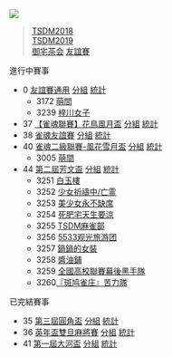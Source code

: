 ![](https://www.z4a.net/images/2018/08/01/u.png)

>[TSDM2018](tsdm2018.md)  
>[TSDM2019](tsdm2019.md)  
>[御宅茶会](yzch.md)
>[友誼賽](yys.md)

進行中賽事
- 0 [友誼賽通用](https://mahjong.pub/admin.php?cid=0&amp;c_pw=yyyyyyy) [分組](https://mahjong.pub/?cid=0#!class) [統計](https://mahjong.pub/?cid=0#!ranking)
   - 3172 [萌間](https://mahjong.pub/team.htm?t_pw=3wlAlSPl1m0N4cFN5T@DzA)
   - 3239 [梓川女子](https://mahjong.pub/team.htm?t_pw=1qey9O10wPRkb3oBSlUeEt)
- 37 [【雀魂聯賽】花鳥風月盃](https://mahjong.pub/admin.php?cid=37&amp;c_pw=hnfy) [分組](https://mahjong.pub/?cid=37#!class) [統計](https://mahjong.pub/?cid=37#!ranking)
- 38 [雀魂友誼賽](https://mahjong.pub/admin.php?cid=38&amp;c_pw=yysyys) [分組](https://mahjong.pub/?cid=38#!class) [統計](https://mahjong.pub/?cid=38#!ranking)
- 40 [雀魂二級聯賽-風花雪月盃](https://mahjong.pub/admin.php?cid=40&amp;c_pw=fhxy) [分組](https://mahjong.pub/?cid=40#!class) [統計](https://mahjong.pub/?cid=40#!ranking)
    - 3005 [萌間](https://mahjong.pub/team.htm?t_pw=3ievgia=WXm3vW3u3OR3eA)
- 44 [第二屆芳文盃](https://mahjong.pub/admin.php?cid=44&c_pw=fwb2fwb) [分組](https://mahjong.pub/?cid=44#!class) [統計](https://mahjong.pub/?cid=44#!ranking)
    - 3251 [白玉樓](https://mahjong.pub/team.htm?t_pw=2qhwleLfpZuqOVizWYODxu)
    - 3252 [少女祈禱中/亡霊](https://mahjong.pub/team.htm?t_pw=1UD81Amk6OIwgojqZ8m7XP)
    - 3253 [美少女永不缺席](https://mahjong.pub/team.htm?t_pw=0MzrnpcjsiCpLcWsHmW6do)
    - 3254 [死肥宅天生要涼](https://mahjong.pub/team.htm?t_pw=2ra4rbz@wnh4q4sai1rOYN)
    - 3255 [TSDM麻雀部](https://mahjong.pub/team.htm?t_pw=1qwVtsUwxVklfZVL@iP8Ns)
    - 3256 [5533观光旅游团](https://mahjong.pub/team.htm?t_pw=2ZvnJzpA364JKqfNGmhCgj)
    - 3257 [鍋鍋的女裝](https://mahjong.pub/team.htm?t_pw=0vakwiXdly2uUwc0t8Hl00)
    - 3258 [醬油鋪](https://mahjong.pub/team.htm?t_pw=3Hrk@HjisbYmz0KxgYn7v8)
    - 3259 [全國高校聯賽幕後黑手隊](https://mahjong.pub/team.htm?t_pw=1ilrwUB00cyN7O@pxc91a6)
    - 3260[『斑鸠雀庄』苦力隊](https://mahjong.pub/team.htm?t_pw=01VEBc4QudBooFJxCnYkFa)

已完結賽事
- 35 [第三屆圓角盃](https://mahjong.pub/admin.php?cid=35&amp;c_pw=yjbyjb3) [分組](https://mahjong.pub/?cid=35#!class) [統計](https://mahjong.pub/?cid=35#!ranking)
- 36 [英年盃雙旦麻將賽](https://mahjong.pub/admin.php?cid=36&amp;c_pw=ynbynbnb) [分組](https://mahjong.pub/?cid=36#!class) [統計](https://mahjong.pub/?cid=36#!ranking)
- 41 [第一屆大河盃](https://mahjong.pub/admin.php?cid=41&amp;c_pw=dhdhd) [分組](https://mahjong.pub/?cid=41#!class) [統計](https://mahjong.pub/?cid=41#!ranking)
